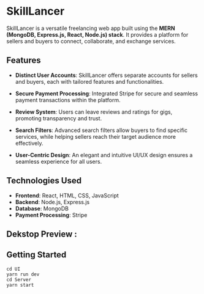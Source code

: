 # SkillLancer
SkillLancer is a versatile freelancing web app built using the **MERN (MongoDB, Express.js, React, Node.js) stack**. It provides a platform for sellers and buyers to connect, collaborate, and exchange services.
## Features

- **Distinct User Accounts**: SkillLancer offers separate accounts for sellers and buyers, each with tailored features and functionalities.

- **Secure Payment Processing**: Integrated Stripe for secure and seamless payment transactions within the platform.

- **Review System**: Users can leave reviews and ratings for gigs, promoting transparency and trust.

- **Search Filters**: Advanced search filters allow buyers to find specific services, while helping sellers reach their target audience more effectively.

- **User-Centric Design**: An elegant and intuitive UI/UX design ensures a seamless experience for all users.

## Technologies Used

- **Frontend**: React, HTML, CSS, JavaScript
- **Backend**: Node.js, Express.js
- **Database**: MongoDB
- **Payment Processing**: Stripe

## Dekstop Preview : 


## Getting Started
```shell
cd UI
yarn run dev
cd Server
yarn start
